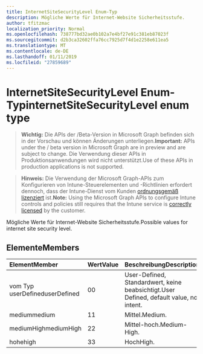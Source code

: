 ```yaml
---
title: InternetSiteSecurityLevel Enum-Typ
description: Mögliche Werte für Internet-Website Sicherheitsstufe.
author: tfitzmac
localization_priority: Normal
ms.openlocfilehash: 738777bd32ae0b102a7e4bf27e91c381eb87023f
ms.sourcegitcommit: d2b3ca32602ffa76cc7925d7f4d1e2258e611ea5
ms.translationtype: MT
ms.contentlocale: de-DE
ms.lasthandoff: 01/11/2019
ms.locfileid: "27859689"
---
```

# <a name="internetsitesecuritylevel-enum-type"></a><span data-ttu-id="88d8a-103">InternetSiteSecurityLevel Enum-Typ</span><span class="sxs-lookup"><span data-stu-id="88d8a-103">internetSiteSecurityLevel enum type</span></span>

> <span data-ttu-id="88d8a-104">**Wichtig:** Die APIs der /Beta-Version in Microsoft Graph befinden sich in der Vorschau und können Änderungen unterliegen.</span><span class="sxs-lookup"><span data-stu-id="88d8a-104">**Important:** APIs under the / beta version in Microsoft Graph are in preview and are subject to change.</span></span> <span data-ttu-id="88d8a-105">Die Verwendung dieser APIs in Produktionsanwendungen wird nicht unterstützt.</span><span class="sxs-lookup"><span data-stu-id="88d8a-105">Use of these APIs in production applications is not supported.</span></span>

> <span data-ttu-id="88d8a-106">**Hinweis:** Die Verwendung der Microsoft Graph-APIs zum Konfigurieren von Intune-Steuerelementen und -Richtlinien erfordert dennoch, dass der Intune-Dienst vom Kunden [ordnungsgemäß lizenziert](https://go.microsoft.com/fwlink/?linkid=839381) ist.</span><span class="sxs-lookup"><span data-stu-id="88d8a-106">**Note:** Using the Microsoft Graph APIs to configure Intune controls and policies still requires that the Intune service is [correctly licensed](https://go.microsoft.com/fwlink/?linkid=839381) by the customer.</span></span>

<span data-ttu-id="88d8a-107">Mögliche Werte für Internet-Website Sicherheitsstufe.</span><span class="sxs-lookup"><span data-stu-id="88d8a-107">Possible values for internet site security level.</span></span>
## <a name="members"></a><span data-ttu-id="88d8a-108">Elemente</span><span class="sxs-lookup"><span data-stu-id="88d8a-108">Members</span></span>
|<span data-ttu-id="88d8a-109">Element</span><span class="sxs-lookup"><span data-stu-id="88d8a-109">Member</span></span>|<span data-ttu-id="88d8a-110">Wert</span><span class="sxs-lookup"><span data-stu-id="88d8a-110">Value</span></span>|<span data-ttu-id="88d8a-111">Beschreibung</span><span class="sxs-lookup"><span data-stu-id="88d8a-111">Description</span></span>|
|:---|:---|:---|
|<span data-ttu-id="88d8a-112">vom Typ userDefined</span><span class="sxs-lookup"><span data-stu-id="88d8a-112">userDefined</span></span>|<span data-ttu-id="88d8a-113">0</span><span class="sxs-lookup"><span data-stu-id="88d8a-113">0</span></span>|<span data-ttu-id="88d8a-114">User-Defined, Standardwert, keine beabsichtigt.</span><span class="sxs-lookup"><span data-stu-id="88d8a-114">User Defined, default value, no intent.</span></span>|
|<span data-ttu-id="88d8a-115">medium</span><span class="sxs-lookup"><span data-stu-id="88d8a-115">medium</span></span>|<span data-ttu-id="88d8a-116">1</span><span class="sxs-lookup"><span data-stu-id="88d8a-116">1</span></span>|<span data-ttu-id="88d8a-117">Mittel.</span><span class="sxs-lookup"><span data-stu-id="88d8a-117">Medium.</span></span>|
|<span data-ttu-id="88d8a-118">mediumHigh</span><span class="sxs-lookup"><span data-stu-id="88d8a-118">mediumHigh</span></span>|<span data-ttu-id="88d8a-119">2</span><span class="sxs-lookup"><span data-stu-id="88d8a-119">2</span></span>|<span data-ttu-id="88d8a-120">Mittel-hoch.</span><span class="sxs-lookup"><span data-stu-id="88d8a-120">Medium-High.</span></span>|
|<span data-ttu-id="88d8a-121">hohe</span><span class="sxs-lookup"><span data-stu-id="88d8a-121">high</span></span>|<span data-ttu-id="88d8a-122">3</span><span class="sxs-lookup"><span data-stu-id="88d8a-122">3</span></span>|<span data-ttu-id="88d8a-123">Hoch</span><span class="sxs-lookup"><span data-stu-id="88d8a-123">High.</span></span>|





